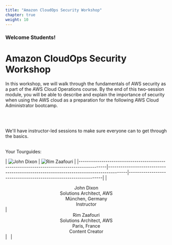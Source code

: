 ```yaml
---
title: "Amazon CloudOps Security Workshop"
chapter: true
weight: 10
---
```


### Welcome Students!

# Amazon CloudOps Security Workshop

In this workshop, we will walk through the fundamentals of AWS security as a part of the AWS Cloud Operations course.
By the end of this two-session module, you will be able to describe and explain the importance of security when using the AWS cloud as a preparation for the
following AWS Cloud Administrator bootcamp. <p>&nbsp;<p>
<br>
We'll have instructor-led sessions to make sure everyone can to get through the basics.

<br>
Your Tourguides:

| ![John Dixon](/images/dixonaws.png?height=250px&classes=shadow,border)                    | ![Rim Zaafouri](/images/rimzaaf.png?height=250px&classes=shadow,border)            | 
|-------------------------------------------------------------------------------------------|---------------------------------------------------------------------------------------|-----------------------------------------------------------------|
| <center>John Dixon<br>Solutions Architect, AWS<br>München, Germany<br>Instructor</center> | <center>Rim Zaafouri<br>Solutions Architect, AWS<br>Paris, France<br>Content Creator</center> | &nbsp;                                                          |
